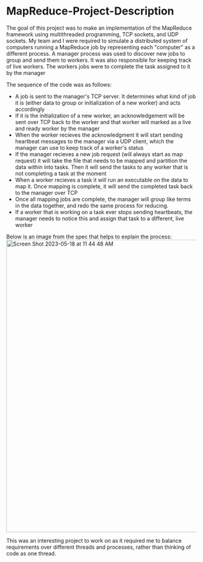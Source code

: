 # MapReduce-Project-Description

The goal of this project was to make an implementation of the MapReduce framework using multithreaded programming, TCP sockets, and UDP sockets. My team and I were required to simulate a distributed system of computers running a MapReduce job by representing each "computer" as a different process. A manager process was used to discover new jobs to group and send them to workers. It was also responsible for keeping track of live workers. The workers jobs were to complete the task assigned to it by the manager

The sequence of the code was as follows:
- A job is sent to the manager's TCP server. It determines what kind of job it is (either data to group or initialization of a new worker)      and acts accordingly
-  If it is the initialization of a new worker, an acknowledgement will be sent over TCP back to the worker and that worker will marked as a    live and  ready worker by the manager
-  When the worker recieves the acknowledgment it will start sending heartbeat messages to the manager via a UDP client, which the manager      can use to keep track of a worker's status
-  If the manager recieves a new job request (will always start as map request) it will take the file that needs to be mapped and              partition the data within into tasks. Then it will send the tasks to any worker that is not completing a task at the moment
-  When a worker recieves a task it will run an executable on the data to map it. Once mapping is complete, it will send the completed task    back to the manager over TCP
-  Once all mapping jobs are complete, the manager will group like terms in the data together, and redo the same process for reducing.
-  If a worker that is working on a task ever stops sending heartbeats, the manager needs to notice this and assign that task to a              different, live worker

Below is an image from the spec that helps to explain the process:
<img width="773" alt="Screen Shot 2023-05-18 at 11 44 48 AM" src="https://github.com/omastey/MapReduce-Project-Description/assets/67980312/c4f516f8-cafc-40ce-9af7-993ca2c2829d">


This was an interesting project to work on as it required me to balance requirements over different threads and processes, rather than thinking of code as one thread.
